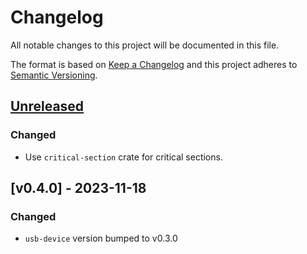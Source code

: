 # Changelog

All notable changes to this project will be documented in this file.

The format is based on [Keep a Changelog](http://keepachangelog.com/en/1.0.0/)
and this project adheres to [Semantic Versioning](http://semver.org/spec/v2.0.0.html).

## [Unreleased]


### Changed

* Use `critical-section` crate for critical sections.


## [v0.4.0] - 2023-11-18

### Changed

* `usb-device` version bumped to v0.3.0



[Unreleased]: https://github.com/stm32-rs/synopsys-usb-otg/compare/v0.4.0...HEAD
[0.4.0]: https://github.com/stm32-rs/synopsys-usb-otg/compare/v0.4.0...v0.3.2
[0.3.2]: https://github.com/stm32-rs/synopsys-usb-otg/compare/v0.3.2...v0.3.1
